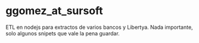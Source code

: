 ggomez_at_sursoft
=================
ETL en nodejs para extractos de varios bancos y Libertya. 
Nada importante, solo algunos snipets que vale la pena guardar.
